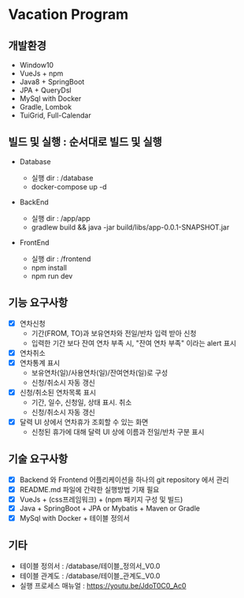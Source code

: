 # Vacation Program 

## 개발환경
- Window10
- VueJs + npm
- Java8 +  SpringBoot
- JPA +  QueryDsl
- MySql with Docker
- Gradle, Lombok
- TuiGrid, Full-Calendar

## 빌드 및 실행 : 순서대로 빌드 및 실행
- Database
  - 실행 dir : /database
  - docker-compose up -d

- BackEnd
  - 실행 dir : /app/app
  - gradlew build && java -jar build/libs/app-0.0.1-SNAPSHOT.jar

- FrontEnd 
  - 실행 dir : /frontend
  - npm install
  - npm run dev

## 기능 요구사항
  - [x] 연차신청
    - 기간(FROM, TO)과 보유연차와 전일/반차 입력 받아 신청
    - 입력한 기간 보다 잔여 연차 부족 시, "잔여 연차 부족" 이라는 alert 표시
  - [x] 연차취소
  - [x] 연차통계 표시
    - 보유연차(일)/사용연차(일)/잔여연차(일)로 구성
    - 신청/취소시 자동 갱신
  - [x] 신청/취소된 연차목록 표시
    - 기간, 일수, 신청일, 상태 표시. 취소
    - 신청/취소시 자동 갱신
  - [x] 달력 UI 상에서 연차휴가 조회할 수 있는 화면
    - 신청된 휴가에 대해 달력 UI 상에 이름과 전일/반차 구분 표시


## 기술 요구사항
  - [x] Backend 와 Frontend 어플리케이션을 하나의 git repository 에서 관리
  - [x] README.md 파일에 간략한 실행방법 기재 필요
  - [x] VueJs + (css프레임워크) + (npm 패키지 구성 및 빌드)
  - [x] Java + SpringBoot + JPA or Mybatis + Maven or Gradle
  - [x] MySql with Docker + 테이블 정의서

## 기타 
  - 테이블 정의서 : /database/테이블_정의서_V0.0
  - 테이블 관계도 : /database/테이블_관계도_V0.0
  - 실행 프로세스 매뉴얼 : https://youtu.be/JdoT0C0_Ac0
